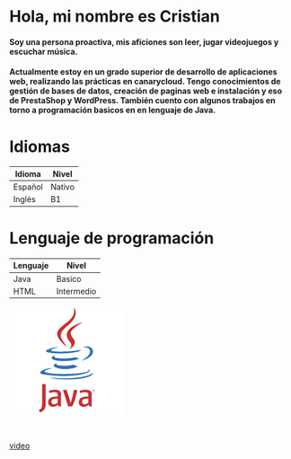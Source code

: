 # Hola, mi nombre es Cristian

#### Soy una persona proactiva, mis aficiones son leer, jugar videojuegos y escuchar música.

#### Actualmente estoy en un grado superior de desarrollo de aplicaciones web, realizando las prácticas en canarycloud. Tengo conocimientos de gestión de bases de datos, creación de paginas web e instalación y eso de PrestaShop y WordPress. También cuento con algunos trabajos en torno a programación basicos en en lenguaje de Java.

# Idiomas
| Idioma | Nivel |
|--------|-------|
| Español | Nativo |
| Inglés | B1 |

# Lenguaje de programación

| Lenguaje | Nivel |
|----------|-------| 
| Java | Basico |
| HTML | Intermedio |




<p align=left>
  <img src="java.png" />
</p>
 <br>
 
 
[video](https://www.youtube.com/watch?v=G5RpJwCJDqc&t=149s&pp=ygUQdG9reW8gdmlldyBzaG9ydA%3D%3D)


<!--Comentario no visible--> 
